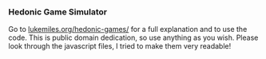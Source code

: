 ### Hedonic Game Simulator

Go to
[lukemiles.org/hedonic-games/](http://lukemiles.org/hedonic-games/)
for a full explanation and to use the code.  This is public domain dedication,
so use anything as you wish. Please look through the javascript files, I tried
to make them very readable!
